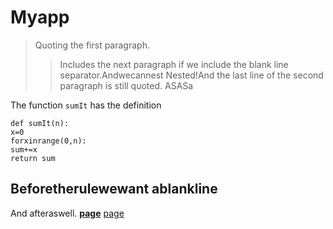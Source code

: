 # Myapp
> Quoting the first paragraph.
>
>>Includes the next paragraph if we include the blank line separator.Andwecannest
>> Nested!And the last line of the second paragraph is still quoted.
ASASa


The function `sumIt` has the definition
```
def sumIt(n):
x=0
forxinrange(0,n):
sum+=x
return sum
```

Beforetherulewewant ablankline
---

And afteraswell.
**[page](test.md)**
[page](test.md)
